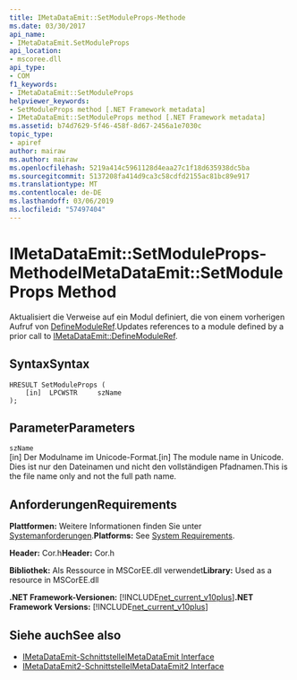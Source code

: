 ```yaml
---
title: IMetaDataEmit::SetModuleProps-Methode
ms.date: 03/30/2017
api_name:
- IMetaDataEmit.SetModuleProps
api_location:
- mscoree.dll
api_type:
- COM
f1_keywords:
- IMetaDataEmit::SetModuleProps
helpviewer_keywords:
- SetModuleProps method [.NET Framework metadata]
- IMetaDataEmit::SetModuleProps method [.NET Framework metadata]
ms.assetid: b74d7629-5f46-458f-8d67-2456a1e7030c
topic_type:
- apiref
author: mairaw
ms.author: mairaw
ms.openlocfilehash: 5219a414c5961128d4eaa27c1f18d635938dc5ba
ms.sourcegitcommit: 5137208fa414d9ca3c58cdfd2155ac81bc89e917
ms.translationtype: MT
ms.contentlocale: de-DE
ms.lasthandoff: 03/06/2019
ms.locfileid: "57497404"
---
```

# <a name="imetadataemitsetmoduleprops-method"></a><span data-ttu-id="59371-102">IMetaDataEmit::SetModuleProps-Methode</span><span class="sxs-lookup"><span data-stu-id="59371-102">IMetaDataEmit::SetModuleProps Method</span></span>
<span data-ttu-id="59371-103">Aktualisiert die Verweise auf ein Modul definiert, die von einem vorherigen Aufruf von [DefineModuleRef](../../../../docs/framework/unmanaged-api/metadata/imetadataemit-definemoduleref-method.md).</span><span class="sxs-lookup"><span data-stu-id="59371-103">Updates references to a module defined by a prior call to [IMetaDataEmit::DefineModuleRef](../../../../docs/framework/unmanaged-api/metadata/imetadataemit-definemoduleref-method.md).</span></span>  
  
## <a name="syntax"></a><span data-ttu-id="59371-104">Syntax</span><span class="sxs-lookup"><span data-stu-id="59371-104">Syntax</span></span>  
  
```  
HRESULT SetModuleProps (   
    [in]  LPCWSTR     szName  
);  
```  
  
## <a name="parameters"></a><span data-ttu-id="59371-105">Parameter</span><span class="sxs-lookup"><span data-stu-id="59371-105">Parameters</span></span>  
 `szName`  
 <span data-ttu-id="59371-106">[in] Der Modulname im Unicode-Format.</span><span class="sxs-lookup"><span data-stu-id="59371-106">[in] The module name in Unicode.</span></span> <span data-ttu-id="59371-107">Dies ist nur den Dateinamen und nicht den vollständigen Pfadnamen.</span><span class="sxs-lookup"><span data-stu-id="59371-107">This is the file name only and not the full path name.</span></span>  
  
## <a name="requirements"></a><span data-ttu-id="59371-108">Anforderungen</span><span class="sxs-lookup"><span data-stu-id="59371-108">Requirements</span></span>  
 <span data-ttu-id="59371-109">**Plattformen:** Weitere Informationen finden Sie unter [Systemanforderungen](../../../../docs/framework/get-started/system-requirements.md).</span><span class="sxs-lookup"><span data-stu-id="59371-109">**Platforms:** See [System Requirements](../../../../docs/framework/get-started/system-requirements.md).</span></span>  
  
 <span data-ttu-id="59371-110">**Header:** Cor.h</span><span class="sxs-lookup"><span data-stu-id="59371-110">**Header:** Cor.h</span></span>  
  
 <span data-ttu-id="59371-111">**Bibliothek:** Als Ressource in MSCorEE.dll verwendet</span><span class="sxs-lookup"><span data-stu-id="59371-111">**Library:** Used as a resource in MSCorEE.dll</span></span>  
  
 <span data-ttu-id="59371-112">**.NET Framework-Versionen:** [!INCLUDE[net_current_v10plus](../../../../includes/net-current-v10plus-md.md)]</span><span class="sxs-lookup"><span data-stu-id="59371-112">**.NET Framework Versions:** [!INCLUDE[net_current_v10plus](../../../../includes/net-current-v10plus-md.md)]</span></span>  
  
## <a name="see-also"></a><span data-ttu-id="59371-113">Siehe auch</span><span class="sxs-lookup"><span data-stu-id="59371-113">See also</span></span>
- [<span data-ttu-id="59371-114">IMetaDataEmit-Schnittstelle</span><span class="sxs-lookup"><span data-stu-id="59371-114">IMetaDataEmit Interface</span></span>](../../../../docs/framework/unmanaged-api/metadata/imetadataemit-interface.md)
- [<span data-ttu-id="59371-115">IMetaDataEmit2-Schnittstelle</span><span class="sxs-lookup"><span data-stu-id="59371-115">IMetaDataEmit2 Interface</span></span>](../../../../docs/framework/unmanaged-api/metadata/imetadataemit2-interface.md)
